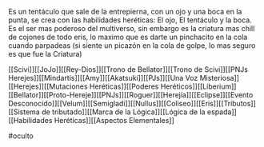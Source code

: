 Es un tentáculo que sale de la entrepierna, con un ojo y una boca en la punta, se crea con las habilidades heréticas: El ojo, El tentáculo y la boca. Es el ser mas poderoso del multiverso, sin embargo es la criatura mas chill de cojones de todo eris, lo maximo que es darte un pinchacito en la cola cuando parpadeas (si siente un picazón en la cola de golpe, lo mas seguro es que fue la Criatura)

[[Scivi]][[JoJo]][[Rey-Dios]][[Trono de Bellator]][[Trono de Scivi]][[PNJs Herejes]][[Mindartis]][[Amy]][[Akatsuki]][[PJs]][[Una Voz Misteriosa]][[Herejes]][[Mutaciones Heréticas]][[Poderes Heréticos]][[Liberium]][[Bellator]][[Proto-Hereje]][[PNJs]][[Roguer]][[Herejía]][[Eclipse]][[Evento Desconocido]][[Velum]][[Semigladi]][[Nullus]][[Coliseo]][[Eris]][[Tributos]][[Sistema de tributado]][[Marca de la Lógica]][[Lógica de la espada]][[Habilidades Heréticas]][[Aspectos Elementales]]

#oculto 